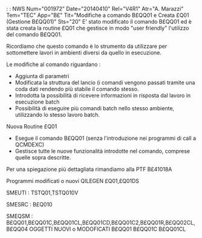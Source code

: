  :  : NWS Num="001972" Date="20140410" Rel="V4R1" Atr="A. Marazzi" Tem="TEC" App="B£" Tit="Modifiche a comando B£QQ01 e Creata £Q01 (Gestione B£QQ01)" Sts="20"
E' stato modificato il comando B£QQ01 ed è stata creata la routine £Q01 che gestisce in modo "user friendly" l'utilizzo del comando B£QQ01.

Ricordiamo che questo comando è lo strumento da utilizzare per sottomettere lavori in ambienti diversi da quello in esecuzione.

Le modifiche al comando riguardano : 
- Aggiunta di parametri
- Modificata la struttura del lancio (i comandi vengono passati tramite una coda
dati rendendo più stabile il comando stesso.
- Introdotta la possibilità di ricevere informazioni in risposta dal lavoro in esecuzione batch
- Possibilità di eseguire più comandi batch nello stesso ambiente, utilizzando lo stesso lavoro
batch.

Nuova Routine £Q01
- Esegue il comando B£QQ01 (senza l'introduzione nei programmi di call a QCMDEXC)
- Gestisce tutte le nuove funzionalità introdotte nel comando, comprese quelle sopra descritte.

Per una spiegazione più dettagliata rimandiamo alla PTF B£41018A

Programmi modificati o nuovi
QILEGEN
£Q01,£Q01DS

SMEUTI :  TSTQ01,TSTQ010V

SMESRC :  B£Q010

SMEQSM :  B£QQ01,B£QQ01C,B£QQ01CL,B£QQ01CD,B£QQ01C2,B£QQ01R,B£QQ02CL,B£QQ04 
OGGETTI NUOVI o MODOFICATI
B£QQ01
B£QQ01C
B£QQ01CL

